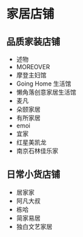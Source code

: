 # 家居店铺

## 品质家装店铺

- 述物
- MOREOVER
- 摩登主妇馆
- Going Home 生活馆
- 懒角落创意家居生活馆
- 麦凡
- 朵颐家居
- 有所家居
- emoi
- 宜家
- 红星美凯龙
- 南京石林佳乐家

## 日常小货店铺

- 居家家
- 阿凡大叔
- 栋哈
- 简家易居
- 独白文艺家居
